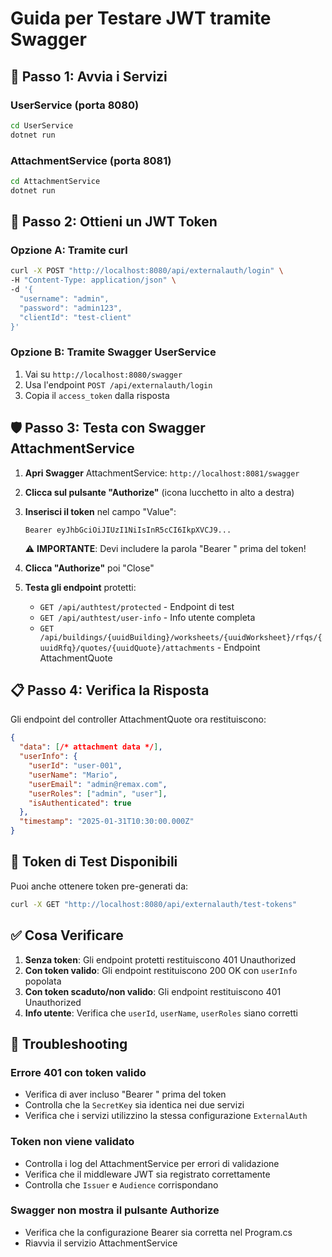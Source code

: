 # Guida per Testare JWT tramite Swagger

## 🚀 **Passo 1: Avvia i Servizi**

### UserService (porta 8080)
```bash
cd UserService
dotnet run
```

### AttachmentService (porta 8081)  
```bash
cd AttachmentService
dotnet run
```

## 🔑 **Passo 2: Ottieni un JWT Token**

### Opzione A: Tramite curl
```bash
curl -X POST "http://localhost:8080/api/externalauth/login" \
-H "Content-Type: application/json" \
-d '{
  "username": "admin",
  "password": "admin123",
  "clientId": "test-client"
}'
```

### Opzione B: Tramite Swagger UserService
1. Vai su `http://localhost:8080/swagger`
2. Usa l'endpoint `POST /api/externalauth/login`
3. Copia il `access_token` dalla risposta

## 🛡️ **Passo 3: Testa con Swagger AttachmentService**

1. **Apri Swagger** AttachmentService: `http://localhost:8081/swagger`

2. **Clicca sul pulsante "Authorize"** (icona lucchetto in alto a destra)

3. **Inserisci il token** nel campo "Value":
   ```
   Bearer eyJhbGciOiJIUzI1NiIsInR5cCI6IkpXVCJ9...
   ```
   ⚠️ **IMPORTANTE**: Devi includere la parola "Bearer " prima del token!

4. **Clicca "Authorize"** poi "Close"

5. **Testa gli endpoint** protetti:
   - `GET /api/authtest/protected` - Endpoint di test
   - `GET /api/authtest/user-info` - Info utente completa
   - `GET /api/buildings/{uuidBuilding}/worksheets/{uuidWorksheet}/rfqs/{uuidRfq}/quotes/{uuidQuote}/attachments` - Endpoint AttachmentQuote

## 📋 **Passo 4: Verifica la Risposta**

Gli endpoint del controller AttachmentQuote ora restituiscono:

```json
{
  "data": [/* attachment data */],
  "userInfo": {
    "userId": "user-001",
    "userName": "Mario",
    "userEmail": "admin@remax.com", 
    "userRoles": ["admin", "user"],
    "isAuthenticated": true
  },
  "timestamp": "2025-01-31T10:30:00.000Z"
}
```

## 🧪 **Token di Test Disponibili**

Puoi anche ottenere token pre-generati da:
```bash
curl -X GET "http://localhost:8080/api/externalauth/test-tokens"
```

## ✅ **Cosa Verificare**

1. **Senza token**: Gli endpoint protetti restituiscono 401 Unauthorized
2. **Con token valido**: Gli endpoint restituiscono 200 OK con `userInfo` popolata
3. **Con token scaduto/non valido**: Gli endpoint restituiscono 401 Unauthorized
4. **Info utente**: Verifica che `userId`, `userName`, `userRoles` siano corretti

## 🐛 **Troubleshooting**

### Errore 401 con token valido
- Verifica di aver incluso "Bearer " prima del token
- Controlla che la `SecretKey` sia identica nei due servizi
- Verifica che i servizi utilizzino la stessa configurazione `ExternalAuth`

### Token non viene validato
- Controlla i log del AttachmentService per errori di validazione
- Verifica che il middleware JWT sia registrato correttamente
- Controlla che `Issuer` e `Audience` corrispondano

### Swagger non mostra il pulsante Authorize
- Verifica che la configurazione Bearer sia corretta nel Program.cs
- Riavvia il servizio AttachmentService